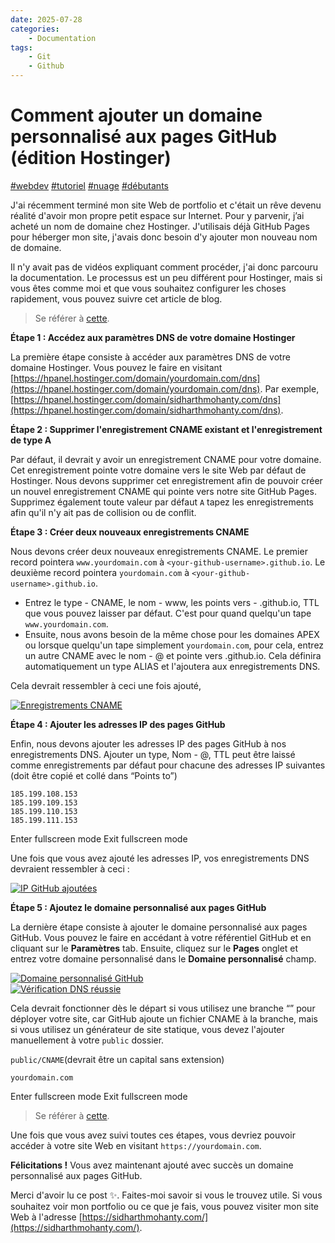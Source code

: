 ```yaml
---
date: 2025-07-28
categories:
    - Documentation
tags:
    - Git
    - Github
---
```


# Comment ajouter un domaine personnalisé aux pages GitHub (édition Hostinger)

[#webdev](https://dev.to/t/webdev) [#tutoriel](https://dev.to/t/tutorial) [#nuage](https://dev.to/t/cloud) [#débutants](https://dev.to/t/beginners)

J'ai récemment terminé mon site Web de portfolio et c'était un rêve devenu réalité d'avoir mon propre petit espace sur Internet. Pour y parvenir, j’ai acheté un nom de domaine chez Hostinger. J'utilisais déjà GitHub Pages pour héberger mon site, j'avais donc besoin d'y ajouter mon nouveau nom de domaine.

Il n'y avait pas de vidéos expliquant comment procéder, j'ai donc parcouru la documentation. Le processus est un peu différent pour Hostinger, mais si vous êtes comme moi et que vous souhaitez configurer les choses rapidement, vous pouvez suivre cet article de blog.

> Se référer à [cette](https://docs.github.com/en/pages/configuring-a-custom-domain-for-your-github-pages-site/managing-a-custom-domain-for-your-github-pages-site).

**Étape 1 : Accédez aux paramètres DNS de votre domaine Hostinger**

La première étape consiste à accéder aux paramètres DNS de votre domaine Hostinger. Vous pouvez le faire en visitant [https://hpanel.hostinger.com/domain/yourdomain.com/dns](https://hpanel.hostinger.com/domain/yourdomain.com/dns). Par exemple, [https://hpanel.hostinger.com/domain/sidharthmohanty.com/dns](https://hpanel.hostinger.com/domain/sidharthmohanty.com/dns).

**Étape 2 : Supprimer l'enregistrement CNAME existant et l'enregistrement de type A**

Par défaut, il devrait y avoir un enregistrement CNAME pour votre domaine. Cet enregistrement pointe votre domaine vers le site Web par défaut de Hostinger. Nous devons supprimer cet enregistrement afin de pouvoir créer un nouvel enregistrement CNAME qui pointe vers notre site GitHub Pages. Supprimez également toute valeur par défaut `A` tapez les enregistrements afin qu'il n'y ait pas de collision ou de conflit.

**Étape 3 : Créer deux nouveaux enregistrements CNAME**

Nous devons créer deux nouveaux enregistrements CNAME. Le premier record pointera `www.yourdomain.com` à `<your-github-username>.github.io`. Le deuxième record pointera `yourdomain.com` à `<your-github-username>.github.io`.

-   Entrez le type - CNAME, le nom - www, les points vers - .github.io, TTL que vous pouvez laisser par défaut. C'est pour quand quelqu'un tape `www.yourdomain.com`.
-   Ensuite, nous avons besoin de la même chose pour les domaines APEX ou lorsque quelqu'un tape simplement `yourdomain.com`, pour cela, entrez un autre CNAME avec le nom - @ et pointe vers .github.io. Cela définira automatiquement un type ALIAS et l'ajoutera aux enregistrements DNS.

Cela devrait ressembler à ceci une fois ajouté,

[![Enregistrements CNAME](https://media2.dev.to/dynamic/image/width=800%2Cheight=%2Cfit=scale-down%2Cgravity=auto%2Cformat=auto/https%3A%2F%2Fdev-to-uploads.s3.amazonaws.com%2Fuploads%2Farticles%2Fvuii527quhbgc6dhya4l.png)](https://media2.dev.to/dynamic/image/width=800%2Cheight=%2Cfit=scale-down%2Cgravity=auto%2Cformat=auto/https%3A%2F%2Fdev-to-uploads.s3.amazonaws.com%2Fuploads%2Farticles%2Fvuii527quhbgc6dhya4l.png)

**Étape 4 : Ajouter les adresses IP des pages GitHub**

Enfin, nous devons ajouter les adresses IP des pages GitHub à nos enregistrements DNS. Ajouter un type, Nom - @, TTL peut être laissé comme enregistrements par défaut pour chacune des adresses IP suivantes (doit être copié et collé dans “Points to”)  

    185.199.108.153
    185.199.109.153
    185.199.110.153
    185.199.111.153
    

Enter fullscreen mode Exit fullscreen mode

Une fois que vous avez ajouté les adresses IP, vos enregistrements DNS devraient ressembler à ceci :

[![IP GitHub ajoutées](https://media2.dev.to/dynamic/image/width=800%2Cheight=%2Cfit=scale-down%2Cgravity=auto%2Cformat=auto/https%3A%2F%2Fdev-to-uploads.s3.amazonaws.com%2Fuploads%2Farticles%2Fkg06mya6tuifq4v173di.png)](https://media2.dev.to/dynamic/image/width=800%2Cheight=%2Cfit=scale-down%2Cgravity=auto%2Cformat=auto/https%3A%2F%2Fdev-to-uploads.s3.amazonaws.com%2Fuploads%2Farticles%2Fkg06mya6tuifq4v173di.png)

**Étape 5 : Ajoutez le domaine personnalisé aux pages GitHub**

La dernière étape consiste à ajouter le domaine personnalisé aux pages GitHub. Vous pouvez le faire en accédant à votre référentiel GitHub et en cliquant sur le **Paramètres** tab. Ensuite, cliquez sur le **Pages** onglet et entrez votre domaine personnalisé dans le **Domaine personnalisé** champ.

[![Domaine personnalisé GitHub](https://media2.dev.to/dynamic/image/width=800%2Cheight=%2Cfit=scale-down%2Cgravity=auto%2Cformat=auto/https%3A%2F%2Fdev-to-uploads.s3.amazonaws.com%2Fuploads%2Farticles%2Fkyzldwyetx7pdtykkmln.png)](https://media2.dev.to/dynamic/image/width=800%2Cheight=%2Cfit=scale-down%2Cgravity=auto%2Cformat=auto/https%3A%2F%2Fdev-to-uploads.s3.amazonaws.com%2Fuploads%2Farticles%2Fkyzldwyetx7pdtykkmln.png)  
[![Vérification DNS réussie](https://media2.dev.to/dynamic/image/width=800%2Cheight=%2Cfit=scale-down%2Cgravity=auto%2Cformat=auto/https%3A%2F%2Fdev-to-uploads.s3.amazonaws.com%2Fuploads%2Farticles%2F2aa6o4z2om9gyqjxllc2.png)](https://media2.dev.to/dynamic/image/width=800%2Cheight=%2Cfit=scale-down%2Cgravity=auto%2Cformat=auto/https%3A%2F%2Fdev-to-uploads.s3.amazonaws.com%2Fuploads%2Farticles%2F2aa6o4z2om9gyqjxllc2.png)

Cela devrait fonctionner dès le départ si vous utilisez une branche “” pour déployer votre site, car GitHub ajoute un fichier CNAME à la branche, mais si vous utilisez un générateur de site statique, vous devez l'ajouter manuellement à votre `public` dossier.

`public/CNAME`(devrait être un capital sans extension)  

    yourdomain.com
    

Enter fullscreen mode Exit fullscreen mode

> Se référer à [cette](https://github.com/sidmohanty11/sidmohanty11.github.io/blob/main/public/CNAME).

Une fois que vous avez suivi toutes ces étapes, vous devriez pouvoir accéder à votre site Web en visitant `https://yourdomain.com`.

**Félicitations !** Vous avez maintenant ajouté avec succès un domaine personnalisé aux pages GitHub.

Merci d'avoir lu ce post ✨. Faites-moi savoir si vous le trouvez utile. Si vous souhaitez voir mon portfolio ou ce que je fais, vous pouvez visiter mon site Web à l'adresse [https://sidharthmohanty.com/](https://sidharthmohanty.com/).